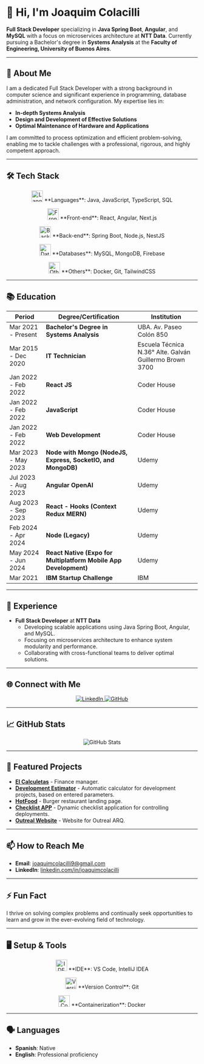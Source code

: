 # 👋 Hi, I'm Joaquim Colacilli

**Full Stack Developer** specializing in **Java Spring Boot**, **Angular**, and **MySQL** with a focus on microservices architecture at **NTT Data**. Currently pursuing a Bachelor's degree in **Systems Analysis** at the **Faculty of Engineering, University of Buenos Aires**.

---

## 🚀 About Me

I am a dedicated Full Stack Developer with a strong background in computer science and significant experience in programming, database administration, and network configuration. My expertise lies in:

- **In-depth Systems Analysis**
- **Design and Development of Effective Solutions**
- **Optimal Maintenance of Hardware and Applications**

I am committed to process optimization and efficient problem-solving, enabling me to tackle challenges with a professional, rigorous, and highly competent approach.

---

## 🛠️ Tech Stack

<p align="center">
  <img src="https://media.giphy.com/media/QssGEmpkyEOhBCb7e1/giphy.gif" width="30" alt="Languages"> **Languages**: Java, JavaScript, TypeScript, SQL
</p>
<p align="center">
  <img src="https://media.giphy.com/media/du3J3cXyzhj75IOgvA/giphy.gif" width="30" alt="Front-end"> **Front-end**: React, Angular, Next.js
</p>
<p align="center">
  <img src="https://media.giphy.com/media/XEDIHHp3i8bVoEdxd7/giphy.gif" width="30" alt="Back-end"> **Back-end**: Spring Boot, Node.js, NestJS
</p>
<p align="center">
  <img src="https://media.giphy.com/media/kH1DBkPNyZPOk0BxrM/giphy.gif" width="30" alt="Databases"> **Databases**: MySQL, MongoDB, Firebase
</p>
<p align="center">
  <img src="https://media.giphy.com/media/UQJlOiSYR3FVdoRA5d/giphy.gif" width="30" alt="Others"> **Others**: Docker, Git, TailwindCSS
</p>

---

## 📚 Education

| Period            | Degree/Certification                                                   | Institution                               |
|-------------------|-------------------------------------------------------------------------|-------------------------------------------|
| Mar 2021 - Present| **Bachelor's Degree in Systems Analysis**                              | UBA. Av. Paseo Colón 850                  |
| Mar 2015 - Dec 2020| **IT Technician**                                                     | Escuela Técnica N.36° Alte. Galván Guillermo Brown 3700 |
| Jan 2022 - Feb 2022 | **React JS**                                                        | Coder House                               |
| Jan 2022 - Feb 2022 | **JavaScript**                                                      | Coder House                               |
| Jan 2022 - Feb 2022 | **Web Development**                                                 | Coder House                               |
| Mar 2023 - May 2023 | **Node with Mongo (NodeJS, Express, SocketIO, and MongoDB)**         | Udemy                                     |
| Jul 2023 - Aug 2023 | **Angular OpenAI**                                                  | Udemy                                     |
| Aug 2023 - Sep 2023 | **React - Hooks (Context Redux MERN)**                               | Udemy                                     |
| Feb 2024 - Apr 2024 | **Node (Legacy)**                                                   | Udemy                                     |
| May 2024 - Jun 2024 | **React Native (Expo for Multiplatform Mobile App Development)**     | Udemy                                     |
| Mar 2021           | **IBM Startup Challenge**                                            | IBM                                       |

---

## 💼 Experience

- **Full Stack Developer** at **NTT Data**
  - Developing scalable applications using Java Spring Boot, Angular, and MySQL.
  - Focusing on microservices architecture to enhance system modularity and performance.
  - Collaborating with cross-functional teams to deliver optimal solutions.

---

## 🌐 Connect with Me

<p align="center">
  <a href="https://www.linkedin.com/in/joaquimcolacilli">
    <img src="https://img.shields.io/badge/LinkedIn-joaquimcolacilli-blue?style=for-the-badge&logo=linkedin" alt="LinkedIn">
  </a>
  <a href="https://github.com/JoaquimColacilli">
    <img src="https://img.shields.io/badge/GitHub-JoaquimColacilli-181717?style=for-the-badge&logo=github" alt="GitHub">
  </a>
</p>

---

## 📈 GitHub Stats

<p align="center">
  <img src="https://github-readme-stats.vercel.app/api?username=JoaquimColacilli&show_icons=true&theme=radical" alt="GitHub Stats">
</p>

---

## 📁 Featured Projects

- [**El Calculetas**](https://github.com/JoaquimColacilli/el-calculetas) - Finance manager.
- [**Development Estimator**](https://github.com/JoaquimColacilli/estimador-desarrollo) - Automatic calculator for development projects, based on entered parameters.
- [**HotFood**](https://github.com/JoaquimColacilli/hotfood) - Burger restaurant landing page.
- [**Checklist APP**](https://github.com/JoaquimColacilli/checklistwf3) - Dynamic checklist application for controlling deployments.
- [**Outreal Website**](https://github.com/JoaquimColacilli/outreal) - Website for Outreal ARQ.

---

## 📫 How to Reach Me

- **Email**: [joaquimcolacilli9@gmail.com](mailto:joaquimcolacilli9@gmail.com)
- **LinkedIn**: [linkedin.com/in/joaquimcolacilli](https://www.linkedin.com/in/joaquim-colacilli/)

---

## ⚡ Fun Fact

I thrive on solving complex problems and continually seek opportunities to learn and grow in the ever-evolving field of technology.

---

## 🖥️ Setup & Tools

<p align="center">
  <img src="https://media.giphy.com/media/IdyAQJVN2kVPNUrojM/giphy.gif" width="30" alt="IDE"> **IDE**: VS Code, IntelliJ IDEA
</p>
<p align="center">
  <img src="https://media.giphy.com/media/LMcB8XospGZO8UQq87/giphy.gif" width="30" alt="Version Control"> **Version Control**: Git
</p>
<p align="center">
  <img src="https://media.giphy.com/media/fsEaZldNC8A1PJ3mwp/giphy.gif" width="30" alt="Containerization"> **Containerization**: Docker
</p>

---

## 🗣️ Languages

- **Spanish**: Native
- **English**: Professional proficiency
